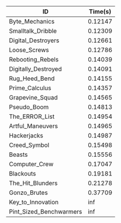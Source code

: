 |ID|Time(s)|
|-|-|
|Byte_Mechanics|0.12147|
|Smalltalk_Dribble|0.12309|
|Digital_Destroyers|0.12661|
|Loose_Screws|0.12786|
|Rebooting_Rebels|0.14039|
|Digitally_Destroyed|0.14091|
|Rug_Heed_Bend|0.14155|
|Prime_Calculus|0.14357|
|Grapevine_Squad|0.14565|
|Pseudo_Boom|0.14813|
|The_ERROR_List|0.14954|
|Artful_Maneuvers|0.14965|
|Hackerjacks|0.14987|
|Creed_Symbol|0.15498|
|Beasts|0.15556|
|Computer_Crew|0.17047|
|Blackouts|0.19181|
|The_Hit_Blunders|0.21278|
|Gonzo_Brutes|0.37709|
|Key_to_Innovation|inf|
|Pint_Sized_Benchwarmers|inf|
